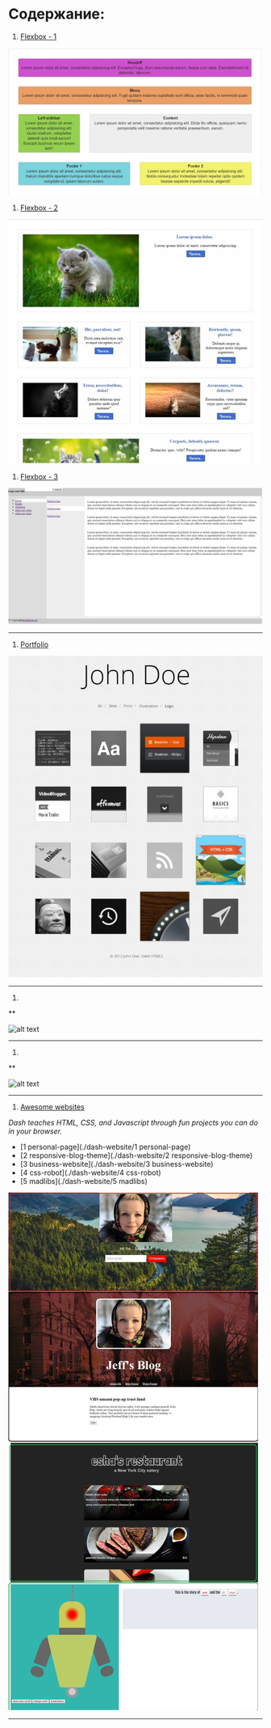 # Содержание:


1. [Flexbox - 1](./flexbox)

![alt text](./img/flexbox1.jpg "")

1. [Flexbox - 2](./flexbox)

![alt text](./img/flexbox2.jpg "")

1. [Flexbox - 3](./flexbox)

![alt text](./img/flexbox3.jpg "")

---

1. [Portfolio](./portfolio)

![alt text](./img/portfolio.jpg "Portfolio")

---

1. []()

**

![alt text](./img/ "")

---

1. []()

**

![alt text](./img/ "")

---

1. [Awesome websites](https://dash.generalassemb.ly/)

*Dash teaches HTML, CSS, and Javascript through fun projects you can do in your browser.*

- [1 personal-page](./dash-website/1 personal-page)
- [2 responsive-blog-theme](./dash-website/2 responsive-blog-theme)
- [3 business-website](./dash-website/3 business-website)
- [4 css-robot](./dash-website/4 css-robot)
- [5 madlibs](./dash-website/5 madlibs)

![alt text](./img/dash.jpg "Dash ")

---

